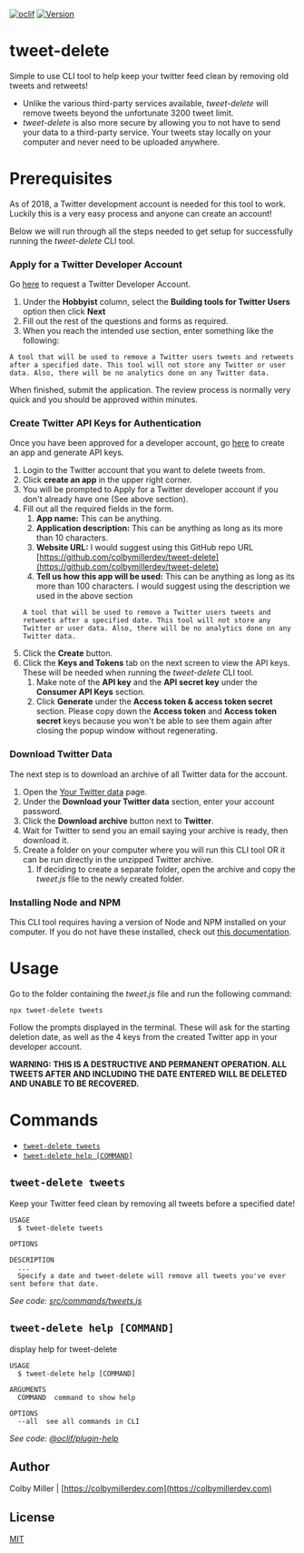 [![oclif](https://img.shields.io/badge/cli-oclif-brightgreen.svg)](https://oclif.io)
[![Version](https://img.shields.io/npm/v/tweet-delete.svg)](https://npmjs.org/package/tweet-delete)

# tweet-delete

Simple to use CLI tool to help keep your twitter feed clean by removing old tweets and retweets!

- Unlike the various third-party services available, _tweet-delete_ will remove tweets beyond the unfortunate 3200 tweet limit.
- _tweet-delete_ is also more secure by allowing you to not have to send your data to a third-party service. Your tweets stay locally on your computer and never need to be uploaded anywhere.

# Prerequisites

As of 2018, a Twitter development account is needed for this tool to work. Luckily this is a very easy process and anyone can create an account!

Below we will run through all the steps needed to get setup for successfully running the _tweet-delete_ CLI tool.

### Apply for a Twitter Developer Account

Go [here](https://developer.twitter.com/en/apply) to request a Twitter Developer Account.

1. Under the **Hobbyist** column, select the **Building tools for Twitter Users** option then click **Next**
2. Fill out the rest of the questions and forms as required.
3. When you reach the intended use section, enter something like the following:

```
A tool that will be used to remove a Twitter users tweets and retweets after a specified date. This tool will not store any Twitter or user data. Also, there will be no analytics done on any Twitter data.
```

When finished, submit the application. The review process is normally very quick and you should be approved within minutes.

### Create Twitter API Keys for Authentication

Once you have been approved for a developer account, go [here](https://apps.twitter.com/app/new) to create an app and generate API keys.

1. Login to the Twitter account that you want to delete tweets from.
2. Click **create an app** in the upper right corner.
3. You will be prompted to Apply for a Twitter developer account if you don't already have one (See above section).
4. Fill out all the required fields in the form.
   1. **App name:** This can be anything.
   2. **Application description:** This can be anything as long as its more than 10 characters.
   3. **Website URL:** I would suggest using this GitHub repo URL [https://github.com/colbymillerdev/tweet-delete](https://github.com/colbymillerdev/tweet-delete)
   4. **Tell us how this app will be used:** This can be anything as long as its more than 100 characters. I would suggest using the description we used in the above section
   ```
   A tool that will be used to remove a Twitter users tweets and retweets after a specified date. This tool will not store any Twitter or user data. Also, there will be no analytics done on any Twitter data.
   ```
5. Click the **Create** button.
6. Click the **Keys and Tokens** tab on the next screen to view the API keys. These will be needed when running the _tweet-delete_ CLI tool.
   1. Make note of the **API key** and the **API secret key** under the **Consumer API Keys** section.
   2. Click **Generate** under the **Access token & access token secret** section. Please copy down the **Access token** and **Access token secret** keys because you won't be able to see them again after closing the popup window without regenerating.

### Download Twitter Data

The next step is to download an archive of all Twitter data for the account.

1. Open the [Your Twitter data](https://twitter.com/settings/your_twitter_data) page.
2. Under the **Download your Twitter data** section, enter your account password.
3. Click the **Download archive** button next to **Twitter**.
4. Wait for Twitter to send you an email saying your archive is ready, then download it.
5. Create a folder on your computer where you will run this CLI tool OR it can be run directly in the unzipped Twitter archive.
   1. If deciding to create a separate folder, open the archive and copy the _tweet.js_ file to the newly created folder.

### Installing Node and NPM

This CLI tool requires having a version of Node and NPM installed on your computer. If you do not have these installed, check out [this documentation](https://www.npmjs.com/get-npm).

# Usage

Go to the folder containing the _tweet.js_ file and run the following command:

```
npx tweet-delete tweets
```

Follow the prompts displayed in the terminal. These will ask for the starting deletion date, as well as the 4 keys from the created Twitter app in your developer account.

**WARNING: THIS IS A DESTRUCTIVE AND PERMANENT OPERATION. ALL TWEETS AFTER AND INCLUDING THE DATE ENTERED WILL BE DELETED AND UNABLE TO BE RECOVERED.**

# Commands

- [`tweet-delete tweets`](#tweet-delete-tweets)
- [`tweet-delete help [COMMAND]`](#tweet-delete-help-command)

## `tweet-delete tweets`

Keep your Twitter feed clean by removing all tweets before a specified date!

```
USAGE
  $ tweet-delete tweets

OPTIONS

DESCRIPTION
  ...
  Specify a date and tweet-delete will remove all tweets you've ever sent before that date.
```

_See code: [src/commands/tweets.js](https://github.com/colbymillerdev/tweet-delete/blob/v0.0.1/src/commands/tweets.js)_

## `tweet-delete help [COMMAND]`

display help for tweet-delete

```
USAGE
  $ tweet-delete help [COMMAND]

ARGUMENTS
  COMMAND  command to show help

OPTIONS
  --all  see all commands in CLI
```

_See code: [@oclif/plugin-help](https://github.com/oclif/plugin-help/blob/v2.2.3/src/commands/help.ts)_

## Author

Colby Miller | [https://colbymillerdev.com](https://colbymillerdev.com)

## License

[MIT](./LICENSE)
